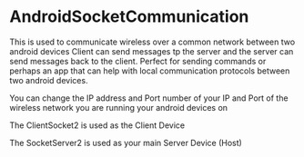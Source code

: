 # AndroidSocketCommunication
This is used to communicate wireless over a common network between two android devices Client can send messages tp the server
and the server can send messages back to the client.  Perfect for sending commands or perhaps an app that can help with local 
communication protocols between two android devices.


You can change the IP address and Port number of your IP and Port of the wireless network you are 
running your android devices on

The ClientSocket2 is used as the Client Device

The SocketServer2 is used as your main Server Device (Host)

